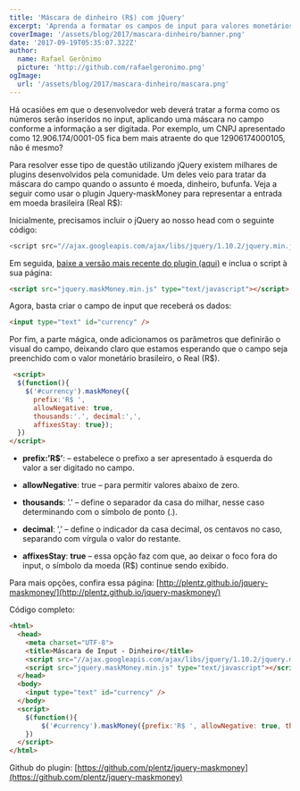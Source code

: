 ```yaml
---
title: 'Máscara de dinheiro (R$) com jQuery'
excerpt: 'Aprenda a formatar os campos de input para valores monetários utilizando jQuery.'
coverImage: '/assets/blog/2017/mascara-dinheiro/banner.png'
date: '2017-09-19T05:35:07.322Z'
author:
  name: Rafael Gerônimo
  picture: 'http://github.com/rafaelgeronimo.png'
ogImage:
  url: '/assets/blog/2017/mascara-dinheiro/mascara.png'
---
```


Há ocasiões em que o desenvolvedor web deverá tratar a forma como os números serão inseridos no input, aplicando uma máscara no campo conforme a informação a ser digitada. Por exemplo, um CNPJ apresentado como 12.906.174/0001-05 fica bem mais atraente do que 12906174000105, não é mesmo?

Para resolver esse tipo de questão utilizando jQuery existem milhares de plugins desenvolvidos pela comunidade. Um deles veio para tratar da máscara do campo quando o assunto é moeda, dinheiro, bufunfa. Veja a seguir como usar o plugin Jquery-maskMoney para representar a entrada em moeda brasileira (Real R$):

Inicialmente, precisamos incluir o jQuery ao nosso head com o seguinte código:

```javascript
<script src="//ajax.googleapis.com/ajax/libs/jquery/1.10.2/jquery.min.js" type="text/javascript"></script>
```

Em seguida, [baixe a versão mais recente do plugin (aqui)](https://cdn.rawgit.com/plentz/jquery-maskmoney/master/dist/jquery.maskMoney.min.js) e inclua o script à sua página:

```html
<script src="jquery.maskMoney.min.js" type="text/javascript"></script>
```

Agora, basta criar o campo de input que receberá os dados:

```html
<input type="text" id="currency" />
```

Por fim, a parte mágica, onde adicionamos os parâmetros que definirão o visual do campo, deixando claro que estamos esperando que o campo seja preenchido com o valor monetário brasileiro, o Real (R$).

```html
 <script>
  $(function(){
    $('#currency').maskMoney({
      prefix:'R$ ',
      allowNegative: true,
      thousands:'.', decimal:',',
      affixesStay: true});
  })
</script>
```

- **prefix:’R$’**: – estabelece o prefixo a ser apresentado à esquerda do valor a ser digitado no campo.

- **allowNegative**: true – para permitir valores abaixo de zero.

- **thousands**: ’.’ – define o separador da casa do milhar, nesse caso determinando com o símbolo de ponto (.).

- **decimal**: ’,’ – define o indicador da casa decimal, os centavos no caso, separando com vírgula o valor do restante.

- **affixesStay**: **true** – essa opção faz com que, ao deixar o foco fora do input, o símbolo da moeda (R$) continue sendo exibido.

Para mais opções, confira essa página: [http://plentz.github.io/jquery-maskmoney/](http://plentz.github.io/jquery-maskmoney/)

Código completo:
```html
<html>
  <head>
    <meta charset="UTF-8">
    <title>Máscara de Input - Dinheiro</title>
    <script src="//ajax.googleapis.com/ajax/libs/jquery/1.10.2/jquery.min.js" type="text/javascript"></script>
    <script src="jquery.maskMoney.min.js" type="text/javascript"></script>
  </head>
  <body>
    <input type="text" id="currency" />
  </body>
  <script>
    $(function(){
        $('#currency').maskMoney({prefix:'R$ ', allowNegative: true, thousands:'.', decimal:',', affixesStay: true});
    })
  </script>
</html>
```

Github do plugin: [https://github.com/plentz/jquery-maskmoney](https://github.com/plentz/jquery-maskmoney)
